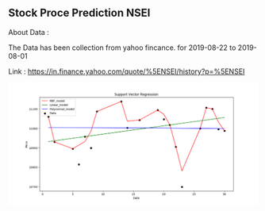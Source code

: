 ## Stock Proce Prediction NSEI 

About Data :

The Data has been collection from yahoo fincance. for 2019-08-22 to 2019-08-01

Link : https://in.finance.yahoo.com/quote/%5ENSEI/history?p=%5ENSEI


![](NSEI_Predictions_plot.png)


